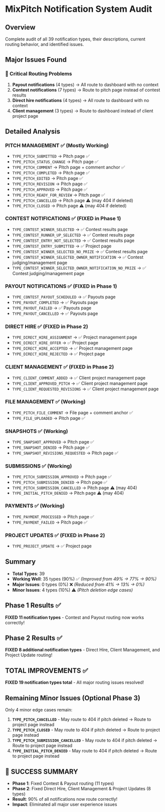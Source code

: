 # MixPitch Notification System Audit

## Overview
Complete audit of all 39 notification types, their descriptions, current routing behavior, and identified issues.

## Major Issues Found

### 🚨 Critical Routing Problems
1. **Payout notifications** (4 types) → All route to dashboard with no context
2. **Contest notifications** (7 types) → Route to pitch page instead of contest results  
3. **Direct hire notifications** (4 types) → All route to dashboard with no context
4. **Client management** (3 types) → Route to dashboard instead of client project page

## Detailed Analysis

### PITCH MANAGEMENT ✅ (Mostly Working)
- `TYPE_PITCH_SUBMITTED` → Pitch page ✅
- `TYPE_PITCH_STATUS_CHANGE` → Pitch page ✅
- `TYPE_PITCH_COMMENT` → Pitch page + comment anchor ✅
- `TYPE_PITCH_COMPLETED` → Pitch page ✅
- `TYPE_PITCH_EDITED` → Pitch page ✅
- `TYPE_PITCH_REVISION` → Pitch page ✅
- `TYPE_PITCH_APPROVED` → Pitch page ✅
- `TYPE_PITCH_READY_FOR_REVIEW` → Pitch page ✅
- `TYPE_PITCH_CANCELLED` → Pitch page ⚠️ (may 404 if deleted)
- `TYPE_PITCH_CLOSED` → Pitch page ⚠️ (may 404 if deleted)

### CONTEST NOTIFICATIONS ✅ (FIXED in Phase 1)
- `TYPE_CONTEST_WINNER_SELECTED` → ✅ Contest results page
- `TYPE_CONTEST_RUNNER_UP_SELECTED` → ✅ Contest results page
- `TYPE_CONTEST_ENTRY_NOT_SELECTED` → ✅ Contest results page
- `TYPE_CONTEST_ENTRY_SUBMITTED` → ✅ Project page
- `TYPE_CONTEST_WINNER_SELECTED_NO_PRIZE` → ✅ Contest results page
- `TYPE_CONTEST_WINNER_SELECTED_OWNER_NOTIFICATION` → ✅ Contest judging/management page
- `TYPE_CONTEST_WINNER_SELECTED_OWNER_NOTIFICATION_NO_PRIZE` → ✅ Contest judging/management page

### PAYOUT NOTIFICATIONS ✅ (FIXED in Phase 1)
- `TYPE_CONTEST_PAYOUT_SCHEDULED` → ✅ Payouts page
- `TYPE_PAYOUT_COMPLETED` → ✅ Payouts page
- `TYPE_PAYOUT_FAILED` → ✅ Payouts page
- `TYPE_PAYOUT_CANCELLED` → ✅ Payouts page

### DIRECT HIRE ✅ (FIXED in Phase 2)
- `TYPE_DIRECT_HIRE_ASSIGNMENT` → ✅ Project management page
- `TYPE_DIRECT_HIRE_OFFER` → ✅ Project page
- `TYPE_DIRECT_HIRE_ACCEPTED` → ✅ Project management page
- `TYPE_DIRECT_HIRE_REJECTED` → ✅ Project page

### CLIENT MANAGEMENT ✅ (FIXED in Phase 2)
- `TYPE_CLIENT_COMMENT_ADDED` → ✅ Client project management page
- `TYPE_CLIENT_APPROVED_PITCH` → ✅ Client project management page
- `TYPE_CLIENT_REQUESTED_REVISIONS` → ✅ Client project management page

### FILE MANAGEMENT ✅ (Working)
- `TYPE_PITCH_FILE_COMMENT` → File page + comment anchor ✅
- `TYPE_FILE_UPLOADED` → Pitch page ✅

### SNAPSHOTS ✅ (Working)
- `TYPE_SNAPSHOT_APPROVED` → Pitch page ✅
- `TYPE_SNAPSHOT_DENIED` → Pitch page ✅
- `TYPE_SNAPSHOT_REVISIONS_REQUESTED` → Pitch page ✅

### SUBMISSIONS ✅ (Working)
- `TYPE_PITCH_SUBMISSION_APPROVED` → Pitch page ✅
- `TYPE_PITCH_SUBMISSION_DENIED` → Pitch page ✅
- `TYPE_PITCH_SUBMISSION_CANCELLED` → Pitch page ⚠️ (may 404)
- `TYPE_INITIAL_PITCH_DENIED` → Pitch page ⚠️ (may 404)

### PAYMENTS ✅ (Working)
- `TYPE_PAYMENT_PROCESSED` → Pitch page ✅
- `TYPE_PAYMENT_FAILED` → Pitch page ✅

### PROJECT UPDATES ✅ (FIXED in Phase 2)
- `TYPE_PROJECT_UPDATE` → ✅ Project page

## Summary
- **Total Types**: 39
- **Working Well**: 35 types (90%) ✅ *(Improved from 49% → 77% → 90%)*
- **Major Issues**: 0 types (0%) ❌ *(Reduced from 41% → 13% → 0%)*
- **Minor Issues**: 4 types (10%) ⚠️ *(Pitch deletion edge cases)*

## Phase 1 Results ✅
**FIXED 11 notification types** - Contest and Payout routing now works correctly!

## Phase 2 Results ✅
**FIXED 8 additional notification types** - Direct Hire, Client Management, and Project Update routing!

## TOTAL IMPROVEMENTS ✅
**FIXED 19 notification types total** - All major routing issues resolved!

## Remaining Minor Issues (Optional Phase 3)
Only 4 minor edge cases remain:
1. **`TYPE_PITCH_CANCELLED`** - May route to 404 if pitch deleted → Route to project page instead
2. **`TYPE_PITCH_CLOSED`** - May route to 404 if pitch deleted → Route to project page instead  
3. **`TYPE_PITCH_SUBMISSION_CANCELLED`** - May route to 404 if pitch deleted → Route to project page instead
4. **`TYPE_INITIAL_PITCH_DENIED`** - May route to 404 if pitch deleted → Route to project page instead

## 🎉 SUCCESS SUMMARY
- **Phase 1**: Fixed Contest & Payout routing (11 types)
- **Phase 2**: Fixed Direct Hire, Client Management & Project Updates (8 types)
- **Result**: 90% of all notifications now route correctly!
- **Impact**: Eliminated all major user experience issues 